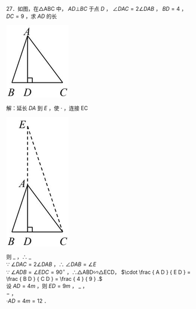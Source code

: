 27．如图，在△ABC 中， $A D \bot B C$ 于点 $D$ ， $\angle D A C { = } 2 \angle D A B$ ， $B D { = } 4$ ， $D C { = } 9$ ，求 $A D$ 的长

![](<../../qs_image_DB/专题1-6_二倍角的解题策略：倍半角模型与绝配角（解析版）_/b56511e3db1eb3ae7eb199e461ca9e9d434fa816beab08599c681f85c5be50d9.jpg>)

解：延长 $D A$ 到 $E$ ，使 $\cdot$ ，连接 EC

![](<../../qs_image_DB/专题1-6_二倍角的解题策略：倍半角模型与绝配角（解析版）_/abcab498e89fcbc2d0765c9c3c67e34d83da329207740fe833558013ba56e949.jpg>)

则 $\_$ ，∴ $\_$   
∵ $\angle D A C { = } 2 \angle D A B$ ，∴ $\angle D A B = \angle E$   
∵ $\angle A D B = \angle E D C = 9 0 ^ { \circ }$ ，∴△ABD∽△ECD， $\cdot \frac { A D } { E D } = \frac { B D } { C D } = \frac { 4 } { 9 } .$   
设 $A D { = } 4 m$ ，则 $E D { = } 9 m$ ， $\_$ ，   
$-$ ，   
$\cdot A D { = } 4 m { = } 1 2$ ．

